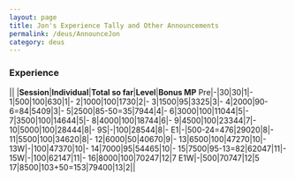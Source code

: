 ```yaml
---
layout: page
title: Jon's Experience Tally and Other Announcements
permalink: /deus/AnnounceJon
category: deus
---
```

### Experience

|| |__Session__|__Individual__|__Total so far__|__Level__|__Bonus MP__
Pre|-|30|30|1|-
1|500|100|630|1|-
2|1000|100|1730|2|-
3|1500|95|3325|3|-
4|2000|90-6=84|5409|3|-
5|2500|85-50=35|7944|4|-
6|3000|100|11044|5|-
7|3500|100|14644|5|-
8|4000|100|18744|6|-
9|4500|100|23344|7|-
10|5000|100|28444|8|-
9S|-|100|28544|8|-
E1|-|500-24=476|29020|8|-
11|5500|100|34620|8|-
12|6000|50|40670|9|-
13|6500|100|47270|10|-
13W|-|100|47370|10|-
14|7000|95|54465|10|-
15|7500|95-13=82|62047|11|-
15W|-|100|62147|11|-
16|8000|100|70247|12|7
E1W|-|500|70747|12|5
17|8500|103+50=153|79400|13|2||
